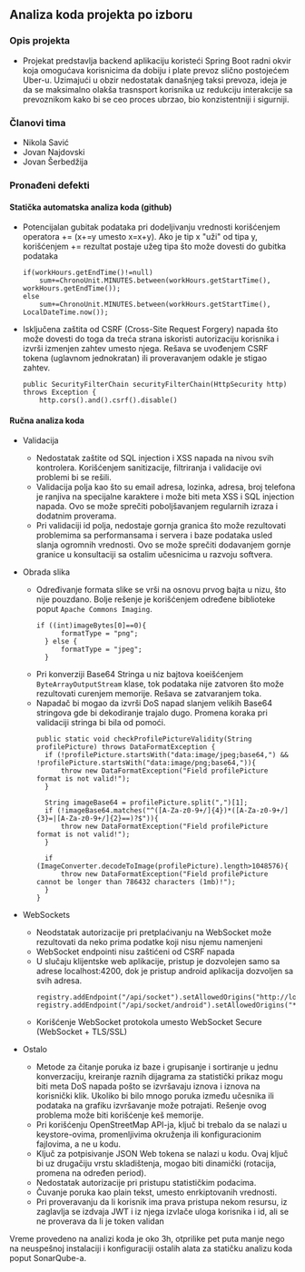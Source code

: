 ## Analiza koda projekta po izboru
### Opis projekta
 - Projekat predstavlja backend aplikaciju koristeći Spring Boot radni okvir koja omogućava korisnicima da dobiju i plate prevoz slično postojećem Uber-u. Uzimajući u obzir nedostatak današnjeg taksi prevoza, ideja je da se maksimalno olakša trasnsport korisnika uz redukciju interakcije sa prevoznikom kako bi se ceo proces ubrzao, bio konzistentniji i sigurniji.
### Članovi tima
  - Nikola Savić
  - Jovan Najdovski
  - Jovan Šerbedžija
### Pronađeni defekti

  #### Statička automatska analiza koda (github)
  - Potencijalan gubitak podataka pri dodeljivanju vrednosti korišćenjem operatora += (x+=y umesto x=x+y). Ako je tip x "uži" od tipa y, korišćenjem += rezultat postaje užeg tipa što može dovesti do gubitka podataka 
    ```
    if(workHours.getEndTime()!=null)
        sum+=ChronoUnit.MINUTES.between(workHours.getStartTime(), workHours.getEndTime());
    else
        sum+=ChronoUnit.MINUTES.between(workHours.getStartTime(), LocalDateTime.now());
  - Isključena zaštita od CSRF (Cross-Site Request Forgery) napada što može dovesti do toga da treća strana iskoristi autorizaciju korisnika i izvrši izmenjen zahtev umesto njega. Rešava se uvođenjem CSRF tokena (uglavnom jednokratan) ili proveravanjem odakle je stigao zahtev.
    ```
    public SecurityFilterChain securityFilterChain(HttpSecurity http) throws Exception {
        http.cors().and().csrf().disable()
  #### Ručna analiza koda

  - Validacija
    - Nedostatak zaštite od SQL injection i XSS napada na nivou svih kontrolera. Korišćenjem sanitizacije, filtriranja i validacije ovi problemi bi se rešili. 
    - Validacija polja kao što su email adresa, lozinka, adresa, broj telefona je ranjiva na specijalne karaktere i može biti meta XSS i SQL injection napada. Ovo se može sprečiti poboljšavanjem regularnih izraza i dodatnim proverama.
    - Pri validaciji id polja, nedostaje gornja granica što može rezultovati problemima sa performansama i servera i baze podataka usled slanja ogromnih vrednosti. Ovo se može sprečiti dodavanjem gornje granice u konsultaciji sa ostalim učesnicima u razvoju softvera.
      
  - Obrada slika
    - Određivanje formata slike se vrši na osnovu prvog bajta u nizu, što nije pouzdano. Bolje rešenje je korišćenjem određene biblioteke poput `Apache Commons Imaging`.
      ```
      if ((int)imageBytes[0]==0){
            formatType = "png";
        } else {
            formatType = "jpeg";
        }
      ```
    - Pri konverziji Base64 Stringa u niz bajtova koeišćenjem `ByteArrayOutputStream` klase, tok podataka nije zatvoren što može rezultovati curenjem memorije. Rešava se zatvaranjem toka.
    - Napadač bi mogao da izvrši DoS napad slanjem velikih Base64 stringova gde bi dekodiranje trajalo dugo. Promena koraka pri validaciji stringa bi bila od pomoći.
      ```
      public static void checkProfilePictureValidity(String profilePicture) throws DataFormatException {
        if (!profilePicture.startsWith("data:image/jpeg;base64,") && !profilePicture.startsWith("data:image/png;base64,")){
            throw new DataFormatException("Field profilePicture format is not valid!");
        }

        String imageBase64 = profilePicture.split(",")[1];
        if (!imageBase64.matches("^([A-Za-z0-9+/]{4})*([A-Za-z0-9+/]{3}=|[A-Za-z0-9+/]{2}==)?$")){
            throw new DataFormatException("Field profilePicture format is not valid!");
        }

        if (ImageConverter.decodeToImage(profilePicture).length>1048576){
            throw new DataFormatException("Field profilePicture cannot be longer than 786432 characters (1mb)!");
        }
      }
  - WebSockets
    - Neodstatak autorizacije pri pretplaćivanju na WebSocket može rezultovati da neko prima podatke koji nisu njemu namenjeni
    - WebSocket endpointi nisu zaštićeni od CSRF napada
    - U slučaju klijentske web aplikacije, pristup je dozvolejen samo sa adrese localhost:4200, dok je pristup android aplikacija dozvoljen sa svih adresa.
      ```
      registry.addEndpoint("/api/socket").setAllowedOrigins("http://localhost:4200").withSockJS();
      registry.addEndpoint("/api/socket/android").setAllowedOrigins("*").withSockJS();
      ```
    - Korišćenje WebSocket protokola umesto WebSocket Secure (WebSocket + TLS/SSL)
      
  - Ostalo
    - Metode za čitanje poruka iz baze i grupisanje i sortiranje u jednu konverzaciju, kreiranje raznih dijagrama za statistički prikaz mogu biti meta DoS napada pošto se izvršavaju iznova i iznova na korisnički klik. Ukoliko bi bilo mnogo poruka između učesnika ili podataka na grafiku izvršavanje može potrajati. Rešenje ovog problema može biti korišćenje keš memorije.
    - Pri korišćenju OpenStreetMap API-ja, ključ bi trebalo da se nalazi u keystore-ovima, promenljivima okruženja ili konfiguracionim fajlovima, a ne u kodu.
    - Ključ za potpisivanje JSON Web tokena se nalazi u kodu. Ovaj ključ bi uz drugačiju vrstu skladištenja, mogao biti dinamički (rotacija, promena na određen period).
    - Nedostatak autorizacije pri pristupu statističkim podacima.
    - Čuvanje poruka kao plain tekst, umesto enrkiptovanih vrednosti.
    - Pri proveravanju da li korisnik ima prava pristupa nekom resursu, iz zaglavlja se izdvaja JWT i iz njega izvlače uloga korisnika i id, ali se ne proverava da li je token validan


Vreme provedeno na analizi koda je oko 3h, otprilike pet puta manje nego na neuspešnoj instalaciji i konfiguraciji ostalih alata za statičku analizu koda poput SonarQube-a.

